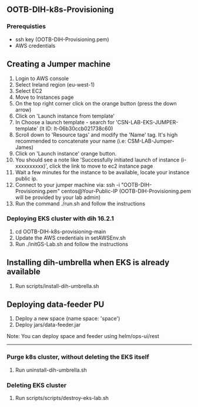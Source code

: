 ## OOTB-DIH-k8s-Provisioning

### Prerequisties
* ssh key (OOTB-DIH-Provisioning.pem)
* AWS credentials

## Creating a Jumper machine

1. Login to AWS console
2. Select Ireland region (eu-west-1)
3. Select EC2 
4. Move to Instances page
5. On the top right corner click on the orange button (press the down arrow)
6. Click on 'Launch instance from template'
7. In Choose a launch template - search for 'CSN-LAB-EKS-JUMPER-template' (lt ID: lt-06b30ccb021738c60)
8. Scroll down to 'Resource tags' and modify the 'Name' tag. It's high recommended to concatenate your name (i.e: CSM-LAB-Jumper-James)
9. Click on 'Launch instance' orange button.
10. You should see a note like 'Successfully initiated launch of instance (i-xxxxxxxxxx)', click the link to move to ec2 instance page
11. Wait a few minutes for the instance to be available, locate your instance public ip.
12. Connect to your jumper machine via: ssh -i "OOTB-DIH-Provisioning.pem" centos@Your-Public-IP  (OOTB-DIH-Provisioning.pem will be provided by your lab admin)
13. Run the command ./run.sh and follow the instructions

### Deploying EKS cluster with dih 16.2.1

1. cd OOTB-DIH-k8s-provisioning-main
2. Update the AWS credentials in setAWSEnv.sh
3. Run ./initGS-Lab.sh and follow the instructions



## Installing dih-umbrella when EKS is already available

1. Run scripts/install-dih-umbrella.sh


## Deploying data-feeder PU

1. Deploy a new space (name space: 'space')
2. Deploy jars/data-feeder.jar

Note: You can deploy space and feeder using helm/ops-ui/rest

------------------------------------------------------------------

### Purge k8s cluster, without deleting the EKS itself

1. Run uninstall-dih-umbrella.sh


### Deleting  EKS cluster

1. Run scripts/scripts/destroy-eks-lab.sh


